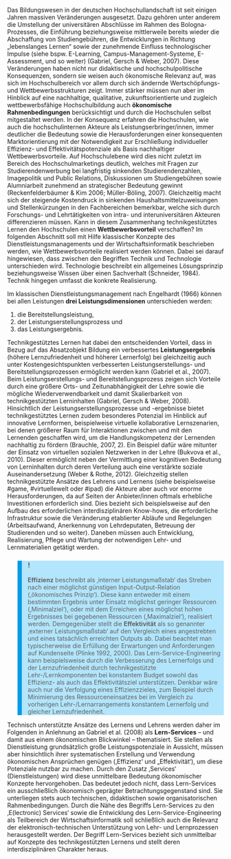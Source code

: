 <!-- filename: 01_Hintergrund_eines_betriebswirtschaftlichen_Service-Verstaendnisses_von_technikgestuetztem_Lernen.md -->
<!-- title: Hintergrund eines betriebswirtschaftlichen Service-Verständnisses von technikgestütztem Lernen -->

Das Bildungswesen in der deutschen Hochschullandschaft ist seit einigen Jahren massiven Veränderungen ausgesetzt. Dazu gehören unter anderem die Umstellung der universitären Abschlüsse im Rahmen des Bologna-Prozesses, die Einführung beziehungsweise mittlerweile bereits wieder die Abschaffung von Studiengebühren, die Entwicklungen in Richtung „lebenslanges Lernen“ sowie der zunehmende Einfluss technologischer Impulse (siehe bspw. E-Learning, Campus-Management-Systeme, E-Assessment, und so weiter) (Gabriel, Gersch &amp; Weber, 2007). Diese Veränderungen haben nicht nur didaktische und hochschulpolitische Konsequenzen, sondern sie weisen auch ökonomische Relevanz auf, was sich im Hochschulbereich vor allem durch sich ändernde Wertschöpfungs- und Wettbewerbsstrukturen zeigt. Immer stärker müssen nun aber im Hinblick auf eine nachhaltige, qualitative, zukunftsorientierte und zugleich wettbewerbsfähige Hochschulbildung auch **ökonomische Rahmenbedingungen** berücksichtigt und durch die Hochschulen selbst mitgestaltet werden. In der Konsequenz erfahren die Hochschulen, wie auch die hochschulinternen Akteure als Leistungserbringer/innen, immer deutlicher die Bedeutung sowie die Herausforderungen einer konsequenten Marktorientierung mit der Notwendigkeit zur Erschließung individueller Effizienz- und Effektivitätspotenziale als Basis nachhaltiger Wettbewerbsvorteile. Auf Hochschulebene wird dies nicht zuletzt im Bereich des Hochschulmarketings deutlich, welches mit Fragen zur Studierendenwerbung bei langfristig sinkenden Studierendenzahlen, Imagepolitik und Public Relations, Diskussionen um Studiengebühren sowie Alumniarbeit zunehmend an strategischer Bedeutung gewinnt (Reckenfelderbäumer &amp; Kim 2006; Müller-Böling, 2007). Gleichzeitig macht sich der steigende Kostendruck in sinkenden Haushaltsmittelzuweisungen und Stellenkürzungen in den Fachbereichen bemerkbar, welche sich durch Forschungs- und Lehrtätigkeiten von intra- und interuniversitären Akteuren differenzieren müssen. Kann in diesem Zusammenhang technikgestütztes Lernen den Hochschulen einen **Wettbewerbsvorteil** verschaffen? Im folgenden Abschnitt soll mit Hilfe klassischer Konzepte des Dienstleistungsmanagements und der Wirtschaftsinformatik beschrieben werden, wie Wettbewerbsvorteile realisiert werden können. Dabei sei darauf hingewiesen, dass zwischen den Begriffen Technik und Technologie unterschieden wird. Technologie beschreibt ein allgemeines Lösungsprinzip beziehungsweise Wissen über einen Sachverhalt (Schneider, 1984). Technik hingegen umfasst die konkrete Realisierung.

Im klassischen Dienstleistungsmanagement nach Engelhardt (1966) können bei allen Leistungen **drei Leistungsdimensionen** unterschieden werden:

1. die Bereitstellungsleistung,
2. der Leistungserstellungsprozess und
3. das Leistungsergebnis.

Technikgestütztes Lernen hat dabei den entscheidenden Vorteil, dass in Bezug auf das Absatzobjekt Bildung ein verbessertes **Leistungsergebnis** (höhere Lernzufriedenheit und höherer Lernerfolg) bei gleichzeitig auch unter Kostengesichtspunkten verbesserten Leistungserstellungs- und Bereitstellungsprozessen ermöglicht werden kann (Gabriel et al., 2007). Beim Leistungserstellungs- und Bereitstellungsprozess zeigen sich Vorteile durch eine größere Orts- und Zeitunabhängigkeit der Lehre sowie die mögliche Wiederverwendbarkeit und damit Skalierbarkeit von technikgestützten Lerninhalten (Gabriel, Gersch &amp; Weber, 2008). Hinsichtlich der Leistungserstellungsprozesse und -ergebnisse bietet technikgestütztes Lernen zudem besonderes Potenzial im Hinblick auf innovative Lernformen, beispielweise virtuelle kollaborative Lernszenarien, bei denen größerer Raum für Interaktionen zwischen und mit den Lernenden geschaffen wird, um die Handlungskompetenz der Lernenden nachhaltig zu fördern (Brauchle, 2007, 2). Ein Beispiel dafür wäre mitunter der Einsatz von virtuellen sozialen Netzwerken in der Lehre (Bukvova et al., 2010). Dieser ermöglicht neben der Vermittlung einer kognitiven Bedeutung von Lerninhalten durch deren Verteilung auch eine verstärkte soziale Auseinandersetzung (Weber &amp; Rothe, 2012). Gleichzeitig stellen technikgestützte Ansätze des Lehrens und Lernens (siehe beispielsweise #game, #virtuellewelt oder #ipad) die Akteure aber auch vor enorme Herausforderungen, da auf Seiten der Anbieter/innen oftmals erhebliche Investitionen erforderlich sind. Dies bezieht sich beispielsweise auf den Aufbau des erforderlichen interdisziplinären Know-hows, die erforderliche Infrastruktur sowie die Veränderung etablierter Abläufe und Regelungen (Arbeitsaufwand, Anerkennung von Lehrdeputaten, Betreuung der Studierenden und so weiter). Daneben müssen auch Entwicklung, Realisierung, Pflege und Wartung der notwendigen Lehr- und Lernmaterialien getätigt werden.

<blockquote style="background: #B3E5FC; border-left: 10px solid #039BE5">

### !

**Effizienz** beschreibt als ‚interner Leistungsmaßstab‘ das Streben nach einer möglichst günstigen Input-Output-Relation (‚ökonomisches Prinzip‘). Diese kann entweder mit einem bestimmten Ergebnis unter Einsatz möglichst geringer Ressourcen (‚Minimalziel‘), oder mit dem Erreichen eines möglichst hohen Ergebnisses bei gegebenen Ressourcen (‚Maximalziel‘), realisiert werden. Demgegenüber stellt die **Effektivität** als so genannter ‚externer Leistungsmaßstab‘ auf den Vergleich eines angestrebten und eines tatsächlich erreichten Outputs ab. Dabei beachtet man typischerweise die Erfüllung der Erwartungen und Anforderungen auf Kundenseite (Plinke 1992, 2000). Das Lern-Service-Engineering kann beispielsweise durch die Verbesserung des Lernerfolgs und der Lernzufriedenheit durch technikgestützte Lehr-/Lernkomponenten bei konstantem Budget sowohl das Effizienz- als auch das Effektivitätsziel unterstützen. Denkbar wäre auch nur die Verfolgung eines Effizienzzieles, zum Beispiel durch Minimierung des Ressourceneinsatzes bei im Vergleich zu vorherigen Lehr-/Lernarrangements konstantem Lernerfolg und gleicher Lernzufriedenheit.

</blockquote>

Technisch unterstützte Ansätze des Lernens und Lehrens werden daher im Folgenden in Anlehnung an Gabriel et al. (2008) als **Lern-Services** – und damit aus einem ökonomischen Blickwinkel – thematisiert. Sie stellen als Dienstleistung grundsätzlich große Leistungspotenziale in Aussicht, müssen aber hinsichtlich ihrer systematischen Erstellung und Verwendung ökonomischen Ansprüchen genügen (‚Effizienz‘ und „Effektivität‘), um diese Potenziale nutzbar zu machen. Durch den Zusatz ‚Services‘ (Dienstleistungen) wird diese unmittelbare Bedeutung ökonomischer Konzepte hervorgehoben. Das bedeutet jedoch nicht, dass Lern-Services ein ausschließlich ökonomisch geprägter Betrachtungsgegenstand sind. Sie unterliegen stets auch technischen, didaktischen sowie organisatorischen Rahmenbedingungen. Durch die Nähe des Begriffs Lern-Services zu den ‚E(lectronic) Services‘ sowie die Entwicklung des Lern-Service-Engineering als Teilbereich der Wirtschaftsinformatik soll schließlich auch die Relevanz der elektronisch-technischen Unterstützung von Lehr- und Lernprozessen herausgestellt werden. Der Begriff Lern-Services bezieht sich unmittelbar auf Konzepte des technikgestützten Lernens und stellt deren interdisziplinären Charakter heraus.
